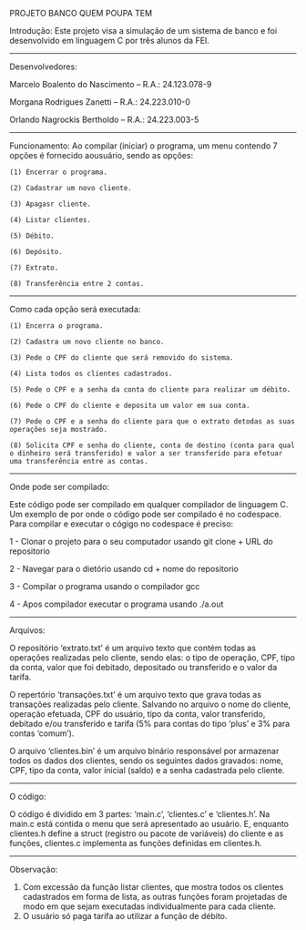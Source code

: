PROJETO BANCO QUEM POUPA TEM

Introdução:
  Este projeto visa a simulação de um sistema de banco e foi desenvolvido em linguagem C por três alunos da FEI.

-----------------------------------------------------------------------------------------------------------------------------------------------------------------------------------------

Desenvolvedores:

  Marcelo Boalento do Nascimento – R.A.: 24.123.078-9
  
  Morgana Rodrigues Zanetti – R.A.: 24.223.010-0
  
  Orlando Nagrockis Bertholdo – R.A.: 24.223.003-5

  
-----------------------------------------------------------------------------------------------------------------------------------------------------------------------------------------

Funcionamento:
  Ao compilar (iniciar) o programa, um menu contendo 7 opções é fornecido aousuário, sendo as opções:

    (1) Encerrar o programa.
    
    (2) Cadastrar um novo cliente.
    
    (3) Apagasr cliente.
    
    (4) Listar clientes.
    
    (5) Débito.
    
    (6) Depósito.
    
    (7) Extrato.
    
    (8) Transferência entre 2 contas.

  
-----------------------------------------------------------------------------------------------------------------------------------------------------------------------------------------    

Como cada opção será executada:

    (1) Encerra o programa.
  
    (2) Cadastra um novo cliente no banco.
  
    (3) Pede o CPF do cliente que será removido do sistema.
  
    (4) Lista todos os clientes cadastrados.
  
    (5) Pede o CPF e a senha da conta do cliente para realizar um débito.
    
    (6) Pede o CPF do cliente e deposita um valor em sua conta.
  
    (7) Pede o CPF e a senha do cliente para que o extrato detodas as suas operações seja mostrado.
  
    (8) Solicita CPF e senha do cliente, conta de destino (conta para qual o dinheiro será transferido) e valor a ser transferido para efetuar uma transferência entre as contas.
  
-----------------------------------------------------------------------------------------------------------------------------------------------------------------------------------------

Onde pode ser compilado:

  Este código pode ser compilado em qualquer compilador de linguagem C.
  Um exemplo de por onde o código pode ser compilado é no codespace.
  Para compilar e executar o cógigo no codespace é preciso:

  1 - Clonar o projeto para o seu computador usando git clone + URL do repositorio

  2 - Navegar para o dietório usando cd + nome do repositorio

  3 - Compilar o programa usando o compilador gcc

  4 - Apos compilador executar o programa usando ./a.out

  
-----------------------------------------------------------------------------------------------------------------------------------------------------------------------------------------

Arquivos:

 O repositório ‘extrato.txt’ é um arquivo texto que contém todas as operações realizadas pelo cliente, sendo elas: o tipo de operação, CPF, tipo da conta, valor que foi debitado, 
depositado ou transferido e o valor da tarifa.

  O repertório ‘transações.txt’ é um arquivo texto que grava todas as transações realizadas pelo cliente. Salvando no arquivo o nome do cliente, operação efetuada, CPF do usuário, 
tipo da conta, valor transferido, debitado e/ou transferido e tarifa (5% para contas do tipo ‘plus’ e 3% para contas ‘comum’).

  O arquivo ‘clientes.bin’ é um arquivo binário responsável por armazenar todos os dados dos clientes, sendo os seguintes dados gravados: nome, CPF, tipo da conta, valor inicial 
(saldo) e a senha cadastrada pelo cliente.

  
-----------------------------------------------------------------------------------------------------------------------------------------------------------------------------------------

O código:

  O código é dividido em 3 partes: ‘main.c’, ‘clientes.c’ e ‘clientes.h’. Na main.c está contida o menu que será apresentado ao usuário. E, enquanto clientes.h define a struct 
(registro ou pacote de variáveis) do cliente e as funções, clientes.c implementa as funções definidas em clientes.h.
  
-----------------------------------------------------------------------------------------------------------------------------------------------------------------------------------------

Observação:
  1. Com excessão da função listar clientes, que mostra todos os clientes cadastrados em forma de lista, as outras funções foram projetadas de modo em que sejam executadas
individualmente para cada cliente.
  3. O usuário só paga tarifa ao utilizar a função de débito.
